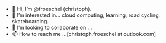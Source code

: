 - 👋 Hi, I’m @froeschel (christoph).
- 👀 I’m interested in... cloud computing, learning, road cycling, skateboarding.
- 💞️ I’m looking to collaborate on ...
- 📫 How to reach me ...[christoph.froeschel at outlook.com]

<!---
froeschel/froeschel is a ✨ special ✨ repository because its `README.md` (this file) appears on your GitHub profile.
You can click the Preview link to take a look at your changes.
--->
